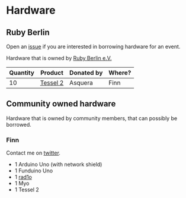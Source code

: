 # Hardware

## Ruby Berlin

Open an [issue](https://github.com/finnp/hardware/issues) if you are interested in borrowing hardware for an event.

Hardware that is owned by [Ruby Berlin e.V.](http://rubyberlin.org/)

| Quantity   | Product                         | Donated by   | Where?        |
|------------|---------------------------------|--------------|---------------|
| 10         | [Tessel 2](https://tessel.io/)  |  Asquera     | Finn          |


## Community owned hardware

Hardware that is owned by community members, that can possibly be borrowed.

### Finn

Contact me on [twitter](https://twitter.com/finnpauls).

- 1 Arduino Uno (with network shield)
- 1 Funduino Uno
- 1 [rad1o](https://rad1o.badge.events.ccc.de/)
- 1 Myo
- 1 Tessel 2
